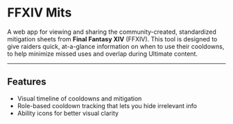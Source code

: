 # FFXIV Mits

A web app for viewing and sharing the community-created, standardized mitigation sheets from **Final Fantasy XIV** (FFXIV). This tool is designed to give raiders quick, at-a-glance information on when to use their cooldowns, to help minimize missed uses and overlap during Ultimate content.

---

## Features

- Visual timeline of cooldowns and mitigation
- Role-based cooldown tracking that lets you hide irrelevant info
- Ability icons for better visual clarity
